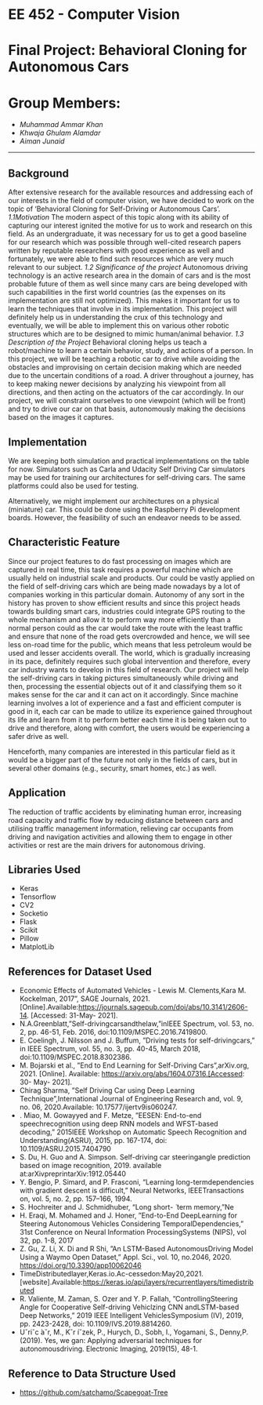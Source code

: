 # EE 452 - Computer Vision
# Final Project: Behavioral Cloning for Autonomous Cars
# Group Members:
- _Muhammad Ammar Khan_
- _Khwaja Ghulam Alamdar_
- _Aiman Junaid_
-------

## Background

After extensive research for the available resources and addressing each of our interests in the field of computer vision, we have decided to work on the topic of ‘Behavioral Cloning for Self-Driving or Autonomous Cars’. 
_1.1Motivation_
The modern aspect of this topic along with its ability of capturing our interest ignited the motive for us to work and research on this field. As an undergraduate, it was necessary for us to get a good baseline for our research which was possible through well-cited research papers written by reputable researchers with good experience as well and fortunately, we were able to find such resources which are very much relevant to our subject.
_1.2 Significance of the project_
Autonomous driving technology is an active research area in the domain of cars and is the most probable future of them as well since many cars are being developed with such capabilities in the first world countries (as the expenses on its implementation are still not optimized). This makes it important for us to learn the techniques that involve in its implementation. This project will definitely help us in understanding the crux of this technology and eventually, we will be able to implement this on various other robotic structures which are to be designed to mimic human/animal behavior.
_1.3 Description of the Project_
Behavioral cloning helps us teach a robot/machine to learn a certain behavior, study, and actions of a person. In this project, we will be teaching a robotic car to drive while avoiding the obstacles and improvising on certain decision making which are needed due to the uncertain conditions of a road. A driver throughout a journey, has to keep making newer decisions by analyzing his viewpoint from all directions, and then acting on the actuators of the car accordingly. In our project, we will constraint ourselves to one viewpoint (which will be front) and try to drive our car on that basis, autonomously making the decisions based on the images it captures.


## Implementation

We are keeping both simulation and practical implementations on the table for now. Simulators such as Carla and Udacity Self Driving Car simulators may be used for training our architectures for self-driving cars. The same platforms could also be used for testing.

Alternatively, we might implement our architectures on a physical (miniature) car. This could be done using the Raspberry Pi development boards. However, the feasibility of such an endeavor needs to be assed.

## Characteristic Feature

Since our project features to do fast processing on images which are captured in real time, this task requires a powerful machine which are usually held on industrial scale and products. Our could be vastly applied on the field of self-driving cars which are being made nowadays by a lot of companies working in this particular domain.
Autonomy of any sort in the history has proven to show efficient results and since this project heads towards building smart cars, industries could integrate GPS routing to the whole mechanism and allow it to perform way more efficiently than a normal person could as the car would take the route with the least traffic and ensure that none of the road gets 
overcrowded and hence, we will see less on-road time for the public, which means that less petroleum would be used and lesser accidents overall. The world, which is gradually increasing in its pace, definitely requires such global intervention and therefore, every car industry wants to develop in this field of research.
Our project will help the self-driving cars in taking pictures simultaneously while driving and then, processing the essential objects out of it and classifying them so it makes sense for the car and it can act on it accordingly. Since machine learning involves a lot of experience and a fast and efficient computer is good in it, each car can be made to utilize its experience gained throughout its life and learn from it to perform better each time it is being taken out to drive and therefore, along with comfort, the users would be experiencing a safer drive as well. 

Henceforth, many companies are interested in this particular field as it would be a bigger part of the future not only in the fields of cars, but in several other domains (e.g., security, smart homes, etc.) as well.

## Application

The reduction of traffic accidents by eliminating human error, increasing road capacity and traffic flow by reducing distance between cars and utilising traffic management information, relieving car occupants from driving and navigation activities and allowing them to engage in other activities or rest are the main drivers for autonomous driving.



## Libraries Used
- Keras
- Tensorflow
- CV2
- Socketio
- Flask
- Scikit
- Pillow
- MatplotLib


## References for Dataset Used

- Economic  Effects  of  Automated  Vehicles  -  Lewis  M.  Clements,Kara M. Kockelman, 2017”, SAGE Journals, 2021.[Online].Available:https://journals.sagepub.com/doi/abs/10.3141/2606-14.   [Accessed:   31-May- 2021].
- N.A.Greenblatt,”Self-drivingcarsandthelaw,”inIEEE    Spectrum,    vol.    53,    no.    2,    pp.    46-51,    Feb.    2016,    doi:10.1109/MSPEC.2016.7419800.
- E. Coelingh, J. Nilsson and J. Buffum, ”Driving tests for self-drivingcars,”  in  IEEE  Spectrum,  vol.  55,  no.  3,  pp.  40-45,  March  2018,  doi:10.1109/MSPEC.2018.8302386.
- M.  Bojarski  et  al.,  ”End  to  End  Learning  for  Self-Driving  Cars”,arXiv.org,  2021.  [Online].  Available:  https://arxiv.org/abs/1604.07316.[Accessed: 30- May- 2021].
- Chirag Sharma, ”Self Driving Car using Deep Learning Technique”,International Journal of Engineering Research and, vol. 9, no. 06, 2020.Available: 10.17577/ijertv9is060247.
- . Miao, M. Gowayyed and F. Metze, ”EESEN: End-to-end speechrecognition using deep RNN models and WFST-based decoding,” 2015IEEE  Workshop  on  Automatic  Speech  Recognition  and  Understanding(ASRU), 2015, pp. 167-174, doi: 10.1109/ASRU.2015.7404790
- S.   Du,   H.   Guo   and   A.   Simpson.   Self-driving   car   steeringangle   prediction   based   on   image   recognition,   2019.   available   at:arXivpreprintarXiv:1912.05440
- Y.   Bengio,   P.   Simard,   and   P.   Frasconi,   “Learning   long-termdependencies with gradient descent is difficult,” Neural Networks, IEEETransactions on, vol. 5, no. 2, pp. 157–166, 1994.
- S.  Hochreiter  and  J.  Schmidhuber,  “Long  short-   ̈  term  memory,”Ne
-  H.   Eraqi,   M.   Mohamed   and   J.   Honer,   ”End-to-End   DeepLearning   for   Steering   Autonomous   Vehicles   Considering   TemporalDependencies,”   31st   Conference   on   Neural   Information   ProcessingSystems (NIPS), vol 32, pp. 1-8, 2017
-  Z.  Gu,  Z.  Li,  X.  Di  and  R  Shi,  ”An  LSTM-Based  AutonomousDriving Model Using a Waymo Open Dataset,” Appl. Sci., vol. 10, no.2046, 2020. https://doi.org/10.3390/app10062046
-  TimeDistributedlayer,Keras.io.Ac-cessedon:May20,2021.[website].Available:https://keras.io/api/layers/recurrentlayers/timedistributed
-  R.  Valiente,  M.  Zaman,  S.  Ozer  and  Y.  P.  Fallah,  ”ControllingSteering   Angle   for   Cooperative   Self-driving   Vehiclzing   CNN   andLSTM-based    Deep    Networks,”    2019    IEEE    Intelligent    VehiclesSymposium (IV), 2019, pp. 2423-2428, doi: 10.1109/IVS.2019.8814260.
-  Uˇriˇc ́aˇr, M., Kˇr ́ıˇzek, P., Hurych, D., Sobh, I., Yogamani, S.,  Denny,P. (2019). Yes, we gan: Applying adversarial techniques for autonomousdriving. Electronic Imaging, 2019(15), 48-1.
## Reference to Data Structure Used

- https://github.com/satchamo/Scapegoat-Tree
